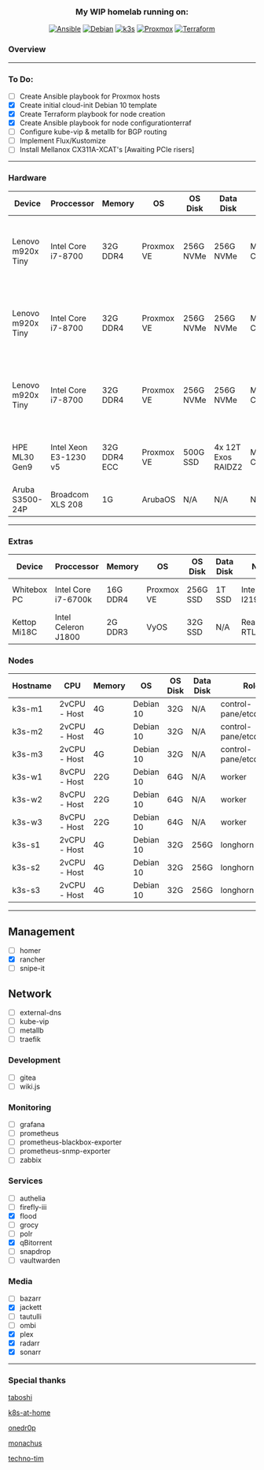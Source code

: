 <div align="center">
  
### My WIP homelab running on:
[![Ansible](https://img.shields.io/badge/Ansible-V2.10.8-red?style=for-the-badge)](https://ansible.com)
[![Debian](https://img.shields.io/badge/Debian-V10.9-orange?style=for-the-badge)](https://debian.com)
[![k3s](https://img.shields.io/badge/k3s-v1.21.0-yellow?style=for-the-badge)](https://k3s.io/)
[![Proxmox](https://img.shields.io/badge/Proxmox-V6.4-green?style=for-the-badge)](https://proxmox.com)
[![Terraform](https://img.shields.io/badge/Terraform-V0.15.4-bluegreen?style=for-the-badge)](https://terraform.io)
 
</div>

### Overview
----

### To Do:
- [ ] Create Ansible playbook for Proxmox hosts
- [x] Create initial cloud-init Debian 10 template
- [x] Create Terraform playbook for node creation
- [x] Create Ansible playbook for node configurationterraf
- [ ] Configure kube-vip & metallb for BGP routing 
- [ ] Implement Flux/Kustomize
- [ ] Install Mellanox CX311A-XCAT's [Awaiting PCIe risers]

----
### Hardware
<div align="center">
  
| Device            | Proccessor            | Memory       | OS         | OS Disk   | Data Disk          | NIC             | Roles                                              |
|-------------------|-----------------------|--------------|------------|-----------|--------------------|-----------------|----------------------------------------------------|
| Lenovo m920x Tiny | Intel Core i7-8700    | 32G DDR4     | Proxmox VE | 256G NVMe | 256G NVMe          | Mellanox CX311A | 1x k3s master / 1x k3s worker / 1x longhorn worker | 
| Lenovo m920x Tiny | Intel Core i7-8700    | 32G DDR4     | Proxmox VE | 256G NVMe | 256G NVMe          | Mellanox CX311A | 1x k3s master / 1x k3s worker / 1x longhorn worker |
| Lenovo m920x Tiny | Intel Core i7-8700    | 32G DDR4     | Proxmox VE | 256G NVMe | 256G NVMe          | Mellanox CX311A | 1x k3s master / 1x k3s worker / 1x longhorn worker |  
| HPE ML30 Gen9     | Intel Xeon E3-1230 v5 | 32G DDR4 ECC | Proxmox VE | 500G SSD  | 4x 12T Exos RAIDZ2 | Mellanox CX322A | VyOS / webproxy / NFS / SMB / ZFS                  |
| Aruba S3500-24P   | Broadcom XLS 208      | 1G           | ArubaOS    | N/A       | N/A                | N/A             | L3 core                                            |
  
</div>
  
----
### Extras

<div align="center">

| Device       | Proccessor          | Memory   | OS         | OS Disk  | Data Disk | NIC             | Roles          |
|--------------|---------------------|----------|------------|----------|-----------|-----------------|----------------|
| Whitebox PC  | Intel Core i7-6700k | 16G DDR4 | Proxmox VE | 256G SSD | 1T SSD    | Intel I219-V    | Parsec / Steam |
| Kettop Mi18C | Intel Celeron J1800 | 2G DDR3  | VyOS       | 32G SSD  | N/A       | Realtek RTL8111 | TBD            |
  
</div>

### Nodes

<div align="center">

| Hostname | CPU          | Memory | OS        | OS Disk | Data Disk | Roles                    |
|----------|--------------|--------|-----------|---------|-----------|--------------------------|
| k3s-m1   | 2vCPU - Host | 4G     | Debian 10 | 32G     | N/A       | control-pane/etcd/master | 
| k3s-m2   | 2vCPU - Host | 4G     | Debian 10 | 32G     | N/A       | control-pane/etcd/master | 
| k3s-m3   | 2vCPU - Host | 4G     | Debian 10 | 32G     | N/A       | control-pane/etcd/master | 
| k3s-w1   | 8vCPU - Host | 22G    | Debian 10 | 64G     | N/A       | worker                   | 
| k3s-w2   | 8vCPU - Host | 22G    | Debian 10 | 64G     | N/A       | worker                   | 
| k3s-w3   | 8vCPU - Host | 22G    | Debian 10 | 64G     | N/A       | worker                   | 
| k3s-s1   | 2vCPU - Host | 4G     | Debian 10 | 32G     | 256G      | longhorn                 | 
| k3s-s2   | 2vCPU - Host | 4G     | Debian 10 | 32G     | 256G      | longhorn                 | 
| k3s-s3   | 2vCPU - Host | 4G     | Debian 10 | 32G     | 256G      | longhorn                 | 

</div>

---

## Management
- [ ] homer
- [x] rancher
- [ ] snipe-it

## Network
- [ ] external-dns
- [ ] kube-vip
- [ ] metallb
- [ ] traefik

### Development
- [ ] gitea
- [ ] wiki.js

### Monitoring
- [ ] grafana
- [ ] prometheus
- [ ] prometheus-blackbox-exporter
- [ ] prometheus-snmp-exporter
- [ ] zabbix

### Services
- [ ] authelia
- [ ] firefly-iii
- [x] flood
- [ ] grocy
- [ ] polr
- [x] qBitorrent 
- [ ] snapdrop
- [ ] vaultwarden

### Media
- [ ] bazarr
- [x] jackett
- [ ] tautulli
- [ ] ombi
- [x] plex
- [x] radarr
- [x] sonarr

--- 

### Special thanks

[taboshi](https://github.com/toboshii)

[k8s-at-home](https://github.com/k8s-at-home)

[onedr0p](https://github.com/onedr0p)

[monachus](https://gitlab.com/monachus)

[techno-tim](https://github.com/techno-tim)

